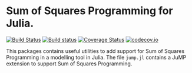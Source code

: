 # Sum of Squares Programming for Julia.

[![Build Status](https://travis-ci.org/blegat/SumOfSquares.jl.svg?branch=master)](https://travis-ci.org/blegat/SumOfSquares.jl)
[![Build status](https://ci.appveyor.com/api/projects/status/3ulippbi7387sf9o/branch/master?svg=true)](https://ci.appveyor.com/project/blegat/sumofsquares-jl/branch/master)
[![Coverage Status](https://coveralls.io/repos/blegat/SumOfSquares.jl/badge.svg?branch=master&service=github)](https://coveralls.io/github/blegat/SumOfSquares.jl?branch=master)
[![codecov.io](http://codecov.io/github/blegat/SumOfSquares.jl/coverage.svg?branch=master)](http://codecov.io/github/blegat/SumOfSquares.jl?branch=master)

This packages contains useful utilities to add support for Sum of Squares Programming in a modelling tool in Julia.
The file `jump.jl` contains a JuMP extension to support Sum of Squares Programming.
